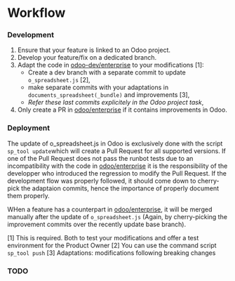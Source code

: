 # Workflow

### Development

1. Ensure that your feature is linked to an Odoo project.
2. Develop your feature/fix on a dedicated branch.
3. Adapt the code in [odoo-dev/enterprise](https://github.com/odoo-dev/enterprise) to your modifications [1]:
   - Create a dev branch with a separate commit to update `o_spreadsheet.js` [2],
   - make separate commits with your adaptations in `documents_spreadsheet(_bundle)` and improvements [3],
   - _Refer these last commits explicitely in the Odoo project task_,
4. Only create a PR in [odoo/enterprise](https://github.com/odoo/enterprise) if it contains improvements in Odoo.

### Deployment

The update of o_spreadsheet.js in Odoo is exclusively done with the script `sp_tool update`which will create a Pull Request for all supported versions.
If one of the Pull Request does not pass the runbot tests due to an incompatibility with the code in [odoo/enterprise](https://github.com/odoo/enterprise) it is the responsibility of the developper who introduced the regression to modify the Pull Request. If the development flow was properly followed, it should come down to cherry-pick
the adaptaion commits, hence the importance of properly document them properly.

WHen a feature has a counterpart in [odoo/enterprise](https://github.com/odoo/enterprise), it will be merged manually after the update of `o_spreadsheet.js` (Again, by cherry-picking the improvement commits over the recently update base branch).

[1] This is required. Both to test your modifications and offer a test environment for the Product Owner
[2] You can use the command script `sp_tool push`
[3] Adaptations: modifications following breaking changes


### TODO